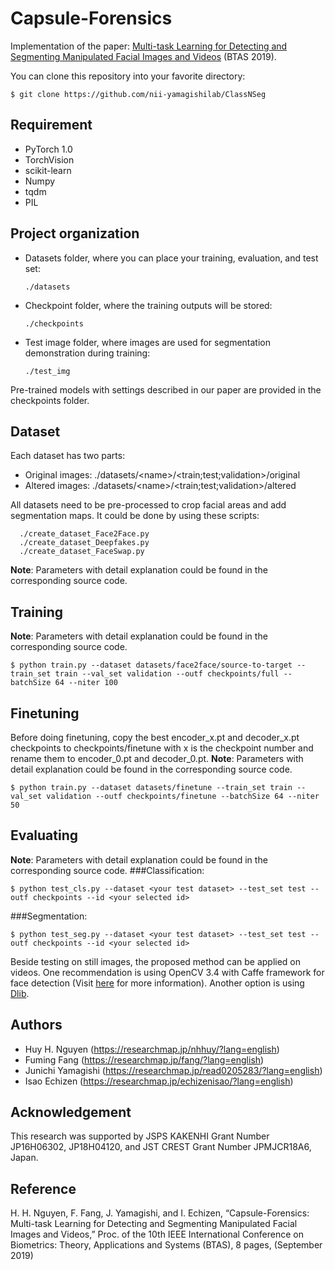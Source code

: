 # Capsule-Forensics

Implementation of the paper:  <a href="https://arxiv.org/abs/1906.06876">Multi-task Learning for Detecting and Segmenting Manipulated Facial Images and Videos</a> (BTAS 2019).

You can clone this repository into your favorite directory:

    $ git clone https://github.com/nii-yamagishilab/ClassNSeg

## Requirement
- PyTorch 1.0
- TorchVision
- scikit-learn
- Numpy
- tqdm
- PIL

## Project organization
- Datasets folder, where you can place your training, evaluation, and test set:

      ./datasets
- Checkpoint folder, where the training outputs will be stored:

      ./checkpoints

- Test image folder, where images are used for segmentation demonstration during training:

      ./test_img

Pre-trained models with settings described in our paper are provided in the checkpoints folder.

## Dataset
Each dataset has two parts:
- Original images: ./datasets/\<name\>/\<train;test;validation\>/original
- Altered images: ./datasets/\<name\>/\<train;test;validation\>/altered

All datasets need to be pre-processed to crop facial areas and add segmentation maps. It could be done by using these scripts:

      ./create_dataset_Face2Face.py
      ./create_dataset_Deepfakes.py
      ./create_dataset_FaceSwap.py
**Note**: Parameters with detail explanation could be found in the corresponding source code.

## Training
**Note**: Parameters with detail explanation could be found in the corresponding source code.

    $ python train.py --dataset datasets/face2face/source-to-target --train_set train --val_set validation --outf checkpoints/full --batchSize 64 --niter 100

## Finetuning
Before doing finetuning, copy the best encoder_x.pt and decoder_x.pt checkpoints to checkpoints/finetune with x is the checkpoint number and rename them to encoder_0.pt and decoder_0.pt.
**Note**: Parameters with detail explanation could be found in the corresponding source code.

    $ python train.py --dataset datasets/finetune --train_set train --val_set validation --outf checkpoints/finetune --batchSize 64 --niter 50

## Evaluating
**Note**: Parameters with detail explanation could be found in the corresponding source code.
###Classification:

    $ python test_cls.py --dataset <your test dataset> --test_set test --outf checkpoints --id <your selected id>

###Segmentation:

    $ python test_seg.py --dataset <your test dataset> --test_set test --outf checkpoints --id <your selected id>

Beside testing on still images, the proposed method can be applied on videos. One recommendation is using OpenCV 3.4 with Caffe framework for face detection (Visit <a href="https://arxiv.org/abs/1906.06876">here</a> for more information). Another option is using <a href="http://dlib.net/face_detector.py.html">Dlib</a>.

## Authors
- Huy H. Nguyen (https://researchmap.jp/nhhuy/?lang=english)
- Fuming Fang (https://researchmap.jp/fang/?lang=english)
- Junichi Yamagishi (https://researchmap.jp/read0205283/?lang=english)
- Isao Echizen (https://researchmap.jp/echizenisao/?lang=english)

## Acknowledgement
This research was supported by JSPS KAKENHI Grant Number JP16H06302, JP18H04120, and JST CREST Grant Number JPMJCR18A6, Japan.

## Reference
H. H. Nguyen, F. Fang, J. Yamagishi, and I. Echizen, “Capsule-Forensics: Multi-task Learning for Detecting and Segmenting Manipulated Facial Images and Videos,” Proc. of the 10th IEEE International Conference on Biometrics: Theory, Applications and Systems (BTAS), 8 pages, (September 2019)
